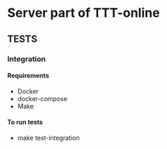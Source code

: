 # Server part of TTT-online

## TESTS

### Integration

#### Requirements
* Docker
* docker-compose
* Make

#### To run tests
* make test-integration
